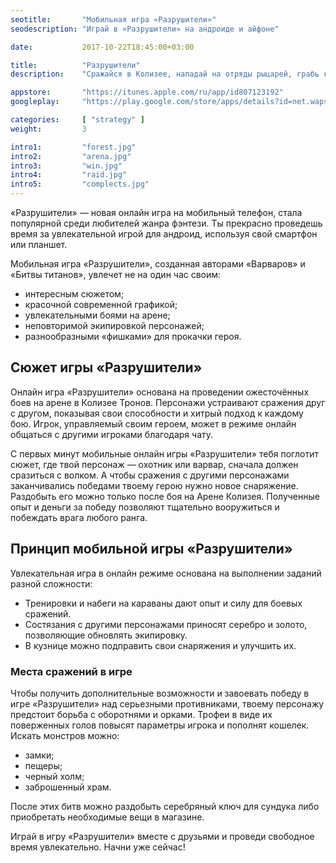 ```yaml
---
seotitle:		"Мобильная игра «Разрушители»"
seodescription:	"Играй в «Разрушители» на андроиде и айфоне"

date:			2017-10-22T18:45:00+03:00

title:			"Разрушители"
description:	"Сражайся в Колизее, нападай на отряды рыцарей, грабь купцов и батлись с драконами"

appstore:		"https://itunes.apple.com/ru/app/id807123192"
googleplay:		"https://play.google.com/store/apps/details?id=net.wapsmskey.mrush"

categories:		[ "strategy" ]
weight:			3

intro1:			"forest.jpg"
intro2:			"arena.jpg"
intro3:			"win.jpg"
intro4:			"raid.jpg"
intro5:			"complects.jpg"
---
```

«Разрушители» — новая онлайн игра на мобильный телефон, стала популярной среди любителей жанра фэнтези. Ты прекрасно проведешь время за увлекательной игрой для андроид, используя свой смартфон или планшет.

Мобильная игра «Разрушители», созданная авторами «Варваров» и «Битвы титанов», увлечет не на один час своим:

- интересным сюжетом;
- красочной современной графикой;
- увлекательными боями на арене;
- неповторимой экипировкой персонажей;
- разнообразными «фишками» для прокачки героя.

## Сюжет игры «Разрушители»

Онлайн игра «Разрушители» основана на проведении ожесточённых боев на арене в Колизее Тронов. Персонажи устраивают сражения друг с другом, показывая свои способности и хитрый подход к каждому бою. Игрок, управляемый своим героем, может в режиме онлайн общаться с другими игроками благодаря чату. 

С первых минут мобильные онлайн игры «Разрушители» тебя поглотит сюжет, где твой персонаж — охотник или варвар, сначала должен сразиться с волком. А чтобы сражения с другими персонажами заканчивались победами твоему герою нужно новое снаряжение. Раздобыть его можно только после боя на Арене Колизея. Полученные опыт и деньги за победу позволяют тщательно вооружиться и побеждать врага любого ранга.

## Принцип мобильной игры «Разрушители»

Увлекательная игра в онлайн режиме основана на выполнении заданий разной сложности:
- Тренировки и набеги на караваны дают опыт и силу для боевых сражений. 
- Состязания с другими персонажами приносят серебро и золото, позволяющие обновлять экипировку. 
- В кузнице можно подправить свои снаряжения и улучшить их.

### Места сражений в игре

Чтобы получить дополнительные возможности и завоевать победу в игре «Разрушители» над серьезными противниками, твоему персонажу предстоит борьба с оборотнями и орками. Трофеи в виде их поверженных голов повысят параметры игрока и пополнят кошелек. Искать монстров можно:

- замки;
- пещеры;
- черный холм;
- заброшенный храм.

После этих битв можно раздобыть серебряный ключ для сундука либо приобретать необходимые вещи в магазине.

Играй в игру «Разрушители» вместе с друзьями и проведи свободное время увлекательно. Начни уже сейчас!